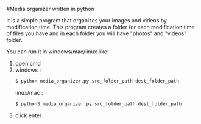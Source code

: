 #Media organizer written in python

It is a simple program that organizes your images and videos
by modification time.
This program creates a folder for each modification time of files
you have and in each folder you will have "photos" and "videos"
folder.

You can run it in windows/mac/linux like:
1. open cmd
2. windows :
   ```cmd
   $ python media_organizer.py src_folder_path dest_folder_path
   ```
   linux/mac :
   ```bash
   $ python3 media_organizer.py src_folder_path dest_folder_path
   ```
3. click enter
